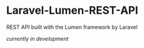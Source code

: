 # Laravel-Lumen-REST-API
REST API built with the Lumen framework by Laravel

*currently in development*
